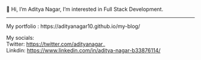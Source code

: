 👋 Hi, I’m Aditya Nagar, I’m interested in Full Stack Development. 
<hr>
My portfolio : https://adityanagar10.github.io/my-blog/ <br>

My socials:<br>Twitter: https://twitter.com/adityanagar_ <br>
            Linkdin: https://www.linkedin.com/in/aditya-nagar-b33876114/ <br>
